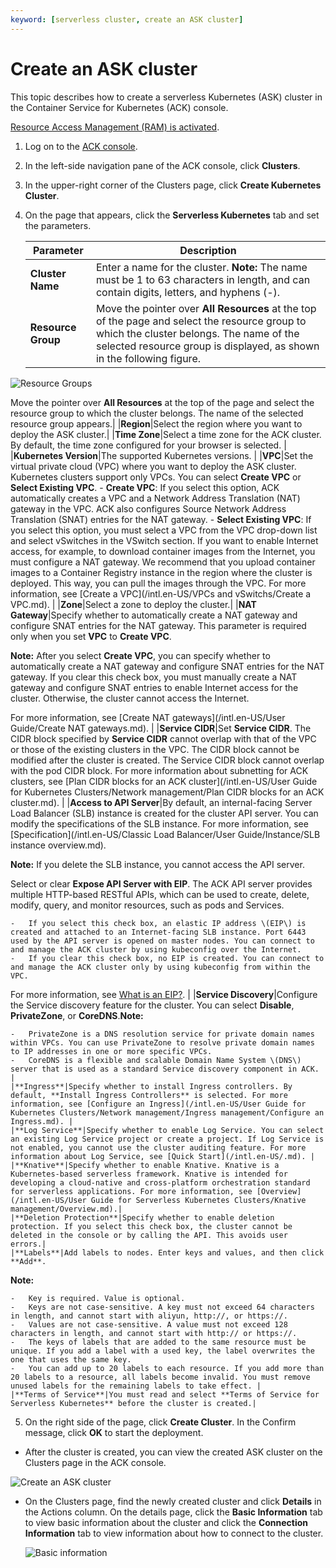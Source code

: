 ```yaml
---
keyword: [serverless cluster, create an ASK cluster]
---
```


# Create an ASK cluster

This topic describes how to create a serverless Kubernetes \(ASK\) cluster in the Container Service for Kubernetes \(ACK\) console.

[Resource Access Management \(RAM\) is activated](/intl.en-US/Pricing/Billing.md).

1.  Log on to the [ACK console](https://cs.console.aliyun.com).

2.  In the left-side navigation pane of the ACK console, click **Clusters**.

3.  In the upper-right corner of the Clusters page, click **Create Kubernetes Cluster**.

4.  On the page that appears, click the **Serverless Kubernetes** tab and set the parameters.

    |Parameter|Description|
    |---------|-----------|
    |**Cluster Name**|Enter a name for the cluster. **Note:** The name must be 1 to 63 characters in length, and can contain digits, letters, and hyphens \(-\). |
    |**Resource Group**|Move the pointer over **All Resources** at the top of the page and select the resource group to which the cluster belongs. The name of the selected resource group is displayed, as shown in the following figure.

![Resource Groups](https://static-aliyun-doc.oss-accelerate.aliyuncs.com/assets/img/en-US/9688404061/p127165.png)

Move the pointer over **All Resources** at the top of the page and select the resource group to which the cluster belongs. The name of the selected resource group appears.|
    |**Region**|Select the region where you want to deploy the ASK cluster.|
    |**Time Zone**|Select a time zone for the ACK cluster. By default, the time zone configured for your browser is selected. |
    |**Kubernetes Version**|The supported Kubernetes versions. |
    |**VPC**|Set the virtual private cloud \(VPC\) where you want to deploy the ASK cluster. Kubernetes clusters support only VPCs. You can select **Create VPC** or **Select Existing VPC**.     -   **Create VPC**: If you select this option, ACK automatically creates a VPC and a Network Address Translation \(NAT\) gateway in the VPC. ACK also configures Source Network Address Translation \(SNAT\) entries for the NAT gateway.
    -   **Select Existing VPC**: If you select this option, you must select a VPC from the VPC drop-down list and select vSwitches in the VSwitch section. If you want to enable Internet access, for example, to download container images from the Internet, you must configure a NAT gateway. We recommend that you upload container images to a Container Registry instance in the region where the cluster is deployed. This way, you can pull the images through the VPC.
For more information, see [Create a VPC](/intl.en-US/VPCs and vSwitchs/Create a VPC.md). |
    |**Zone**|Select a zone to deploy the cluster.|
    |**NAT Gateway**|Specify whether to automatically create a NAT gateway and configure SNAT entries for the NAT gateway. This parameter is required only when you set **VPC** to **Create VPC**.

**Note:** After you select **Create VPC**, you can specify whether to automatically create a NAT gateway and configure SNAT entries for the NAT gateway. If you clear this check box, you must manually create a NAT gateway and configure SNAT entries to enable Internet access for the cluster. Otherwise, the cluster cannot access the Internet.

For more information, see [Create NAT gateways](/intl.en-US/User Guide/Create NAT gateways.md). |
    |**Service CIDR**|Set **Service CIDR**. The CIDR block specified by **Service CIDR** cannot overlap with that of the VPC or those of the existing clusters in the VPC. The CIDR block cannot be modified after the cluster is created. The Service CIDR block cannot overlap with the pod CIDR block. For more information about subnetting for ACK clusters, see [Plan CIDR blocks for an ACK cluster](/intl.en-US/User Guide for Kubernetes Clusters/Network management/Plan CIDR blocks for an ACK cluster.md). |
    |**Access to API Server**|By default, an internal-facing Server Load Balancer \(SLB\) instance is created for the cluster API server. You can modify the specifications of the SLB instance. For more information, see [Specification](/intl.en-US/Classic Load Balancer/User Guide/Instance/SLB instance overview.md).

**Note:** If you delete the SLB instance, you cannot access the API server.

Select or clear **Expose API Server with EIP**. The ACK API server provides multiple HTTP-based RESTful APIs, which can be used to create, delete, modify, query, and monitor resources, such as pods and Services.

    -   If you select this check box, an elastic IP address \(EIP\) is created and attached to an Internet-facing SLB instance. Port 6443 used by the API server is opened on master nodes. You can connect to and manage the ACK cluster by using kubeconfig over the Internet.
    -   If you clear this check box, no EIP is created. You can connect to and manage the ACK cluster only by using kubeconfig from within the VPC.
For more information, see [What is an EIP?](/intl.en-US/.md). |
    |**Service Discovery**|Configure the Service discovery feature for the cluster. You can select **Disable**, **PrivateZone**, or **CoreDNS**.**Note:**

    -   PrivateZone is a DNS resolution service for private domain names within VPCs. You can use PrivateZone to resolve private domain names to IP addresses in one or more specific VPCs.
    -   CoreDNS is a flexible and scalable Domain Name System \(DNS\) server that is used as a standard Service discovery component in ACK. |
    |**Ingress**|Specify whether to install Ingress controllers. By default, **Install Ingress Controllers** is selected. For more information, see [Configure an Ingress](/intl.en-US/User Guide for Kubernetes Clusters/Network management/Ingress management/Configure an Ingress.md). |
    |**Log Service**|Specify whether to enable Log Service. You can select an existing Log Service project or create a project. If Log Service is not enabled, you cannot use the cluster auditing feature. For more information about Log Service, see [Quick Start](/intl.en-US/.md). |
    |**Knative**|Specify whether to enable Knative. Knative is a Kubernetes-based serverless framework. Knative is intended for developing a cloud-native and cross-platform orchestration standard for serverless applications. For more information, see [Overview](/intl.en-US/User Guide for Serverless Kubernetes Clusters/Knative management/Overview.md).|
    |**Deletion Protection**|Specify whether to enable deletion protection. If you select this check box, the cluster cannot be deleted in the console or by calling the API. This avoids user errors.|
    |**Labels**|Add labels to nodes. Enter keys and values, and then click **Add**.

**Note:**

    -   Key is required. Value is optional.
    -   Keys are not case-sensitive. A key must not exceed 64 characters in length, and cannot start with aliyun, http://, or https://.
    -   Values are not case-sensitive. A value must not exceed 128 characters in length, and cannot start with http:// or https://.
    -   The keys of labels that are added to the same resource must be unique. If you add a label with a used key, the label overwrites the one that uses the same key.
    -   You can add up to 20 labels to each resource. If you add more than 20 labels to a resource, all labels become invalid. You must remove unused labels for the remaining labels to take effect. |
    |**Terms of Service**|You must read and select **Terms of Service for Serverless Kubernetes** before the cluster is created.|

5.  On the right side of the page, click **Create Cluster**. In the Confirm message, click **OK** to start the deployment.


-   After the cluster is created, you can view the created ASK cluster on the Clusters page in the ACK console.

![Create an ASK cluster](https://static-aliyun-doc.oss-accelerate.aliyuncs.com/assets/img/en-US/5197297951/p70347.png)

-   On the Clusters page, find the newly created cluster and click **Details** in the Actions column. On the details page, click the **Basic Information** tab to view basic information about the cluster and click the **Connection Information** tab to view information about how to connect to the cluster.

    ![Basic information](../images/p135811.png)


